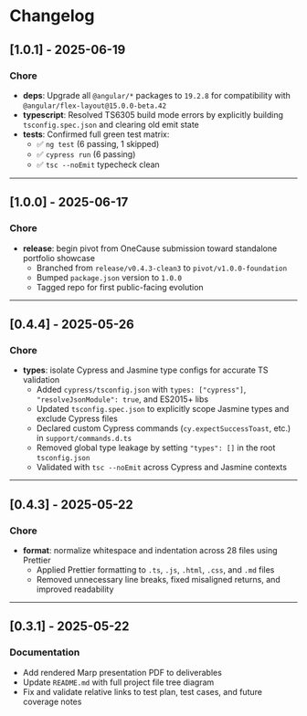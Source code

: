# Changelog

## [1.0.1] - 2025-06-19

### Chore

- **deps**: Upgrade all `@angular/*` packages to `19.2.8` for compatibility with `@angular/flex-layout@15.0.0-beta.42`
- **typescript**: Resolved TS6305 build mode errors by explicitly building `tsconfig.spec.json` and clearing old emit state
- **tests**: Confirmed full green test matrix:
  - ✅ `ng test` (6 passing, 1 skipped)
  - ✅ `cypress run` (6 passing)
  - ✅ `tsc --noEmit` typecheck clean

---

## [1.0.0] - 2025-06-17

### Chore

- **release**: begin pivot from OneCause submission toward standalone portfolio showcase  
  - Branched from `release/v0.4.3-clean3` to `pivot/v1.0.0-foundation`  
  - Bumped `package.json` version to `1.0.0`  
  - Tagged repo for first public-facing evolution  

---

## [0.4.4] - 2025-05-26

### Chore

- **types**: isolate Cypress and Jasmine type configs for accurate TS validation  
  - Added `cypress/tsconfig.json` with `types: ["cypress"]`, `"resolveJsonModule": true`, and ES2015+ libs  
  - Updated `tsconfig.spec.json` to explicitly scope Jasmine types and exclude Cypress files  
  - Declared custom Cypress commands (`cy.expectSuccessToast`, etc.) in `support/commands.d.ts`  
  - Removed global type leakage by setting `"types": []` in the root `tsconfig.json`  
  - Validated with `tsc --noEmit` across Cypress and Jasmine contexts  

---

## [0.4.3] - 2025-05-22

### Chore

- **format**: normalize whitespace and indentation across 28 files using Prettier  
  - Applied Prettier formatting to `.ts`, `.js`, `.html`, `.css`, and `.md` files  
  - Removed unnecessary line breaks, fixed misaligned returns, and improved readability  

---

## [0.3.1] - 2025-05-22

### Documentation

- Add rendered Marp presentation PDF to deliverables  
- Update `README.md` with full project file tree diagram  
- Fix and validate relative links to test plan, test cases, and future coverage notes  
